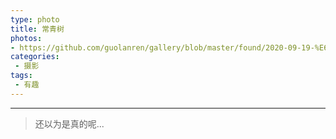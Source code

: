 ```yaml
---
type: photo
title: 常青树
photos:
- https://github.com/guolanren/gallery/blob/master/found/2020-09-19-%E6%9C%89%E8%B6%A3-%E5%B8%B8%E9%9D%92%E6%A0%91/%E5%B8%B8%E9%9D%92%E6%A0%91.JPEG?raw=true
categories:
 - 摄影
tags:
 - 有趣
---
```


<!-- more -->

------

> 还以为是真的呢...
